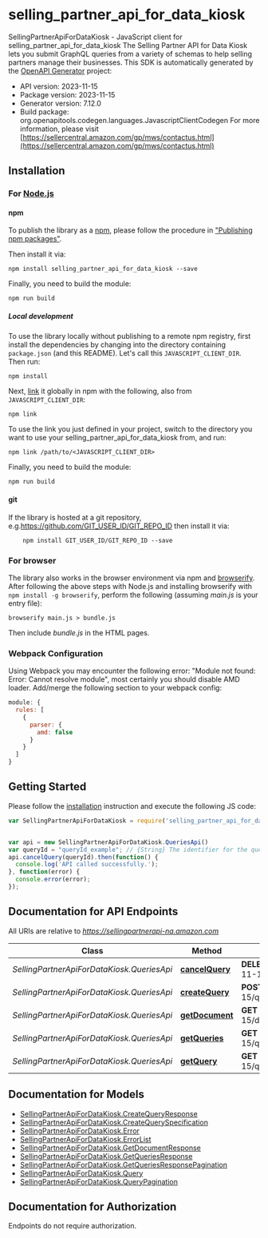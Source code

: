 # selling_partner_api_for_data_kiosk

SellingPartnerApiForDataKiosk - JavaScript client for selling_partner_api_for_data_kiosk
The Selling Partner API for Data Kiosk lets you submit GraphQL queries from a variety of schemas to help selling partners manage their businesses.
This SDK is automatically generated by the [OpenAPI Generator](https://openapi-generator.tech) project:

- API version: 2023-11-15
- Package version: 2023-11-15
- Generator version: 7.12.0
- Build package: org.openapitools.codegen.languages.JavascriptClientCodegen
For more information, please visit [https://sellercentral.amazon.com/gp/mws/contactus.html](https://sellercentral.amazon.com/gp/mws/contactus.html)

## Installation

### For [Node.js](https://nodejs.org/)

#### npm

To publish the library as a [npm](https://www.npmjs.com/), please follow the procedure in ["Publishing npm packages"](https://docs.npmjs.com/getting-started/publishing-npm-packages).

Then install it via:

```shell
npm install selling_partner_api_for_data_kiosk --save
```

Finally, you need to build the module:

```shell
npm run build
```

##### Local development

To use the library locally without publishing to a remote npm registry, first install the dependencies by changing into the directory containing `package.json` (and this README). Let's call this `JAVASCRIPT_CLIENT_DIR`. Then run:

```shell
npm install
```

Next, [link](https://docs.npmjs.com/cli/link) it globally in npm with the following, also from `JAVASCRIPT_CLIENT_DIR`:

```shell
npm link
```

To use the link you just defined in your project, switch to the directory you want to use your selling_partner_api_for_data_kiosk from, and run:

```shell
npm link /path/to/<JAVASCRIPT_CLIENT_DIR>
```

Finally, you need to build the module:

```shell
npm run build
```

#### git

If the library is hosted at a git repository, e.g.https://github.com/GIT_USER_ID/GIT_REPO_ID
then install it via:

```shell
    npm install GIT_USER_ID/GIT_REPO_ID --save
```

### For browser

The library also works in the browser environment via npm and [browserify](http://browserify.org/). After following
the above steps with Node.js and installing browserify with `npm install -g browserify`,
perform the following (assuming *main.js* is your entry file):

```shell
browserify main.js > bundle.js
```

Then include *bundle.js* in the HTML pages.

### Webpack Configuration

Using Webpack you may encounter the following error: "Module not found: Error:
Cannot resolve module", most certainly you should disable AMD loader. Add/merge
the following section to your webpack config:

```javascript
module: {
  rules: [
    {
      parser: {
        amd: false
      }
    }
  ]
}
```

## Getting Started

Please follow the [installation](#installation) instruction and execute the following JS code:

```javascript
var SellingPartnerApiForDataKiosk = require('selling_partner_api_for_data_kiosk');


var api = new SellingPartnerApiForDataKiosk.QueriesApi()
var queryId = "queryId_example"; // {String} The identifier for the query. This identifier is unique only in combination with a selling partner account ID.
api.cancelQuery(queryId).then(function() {
  console.log('API called successfully.');
}, function(error) {
  console.error(error);
});


```

## Documentation for API Endpoints

All URIs are relative to *https://sellingpartnerapi-na.amazon.com*

Class | Method | HTTP request | Description
------------ | ------------- | ------------- | -------------
*SellingPartnerApiForDataKiosk.QueriesApi* | [**cancelQuery**](docs/QueriesApi.md#cancelQuery) | **DELETE** /dataKiosk/2023-11-15/queries/{queryId} | 
*SellingPartnerApiForDataKiosk.QueriesApi* | [**createQuery**](docs/QueriesApi.md#createQuery) | **POST** /dataKiosk/2023-11-15/queries | 
*SellingPartnerApiForDataKiosk.QueriesApi* | [**getDocument**](docs/QueriesApi.md#getDocument) | **GET** /dataKiosk/2023-11-15/documents/{documentId} | 
*SellingPartnerApiForDataKiosk.QueriesApi* | [**getQueries**](docs/QueriesApi.md#getQueries) | **GET** /dataKiosk/2023-11-15/queries | 
*SellingPartnerApiForDataKiosk.QueriesApi* | [**getQuery**](docs/QueriesApi.md#getQuery) | **GET** /dataKiosk/2023-11-15/queries/{queryId} | 


## Documentation for Models

 - [SellingPartnerApiForDataKiosk.CreateQueryResponse](docs/CreateQueryResponse.md)
 - [SellingPartnerApiForDataKiosk.CreateQuerySpecification](docs/CreateQuerySpecification.md)
 - [SellingPartnerApiForDataKiosk.Error](docs/Error.md)
 - [SellingPartnerApiForDataKiosk.ErrorList](docs/ErrorList.md)
 - [SellingPartnerApiForDataKiosk.GetDocumentResponse](docs/GetDocumentResponse.md)
 - [SellingPartnerApiForDataKiosk.GetQueriesResponse](docs/GetQueriesResponse.md)
 - [SellingPartnerApiForDataKiosk.GetQueriesResponsePagination](docs/GetQueriesResponsePagination.md)
 - [SellingPartnerApiForDataKiosk.Query](docs/Query.md)
 - [SellingPartnerApiForDataKiosk.QueryPagination](docs/QueryPagination.md)


## Documentation for Authorization

Endpoints do not require authorization.

